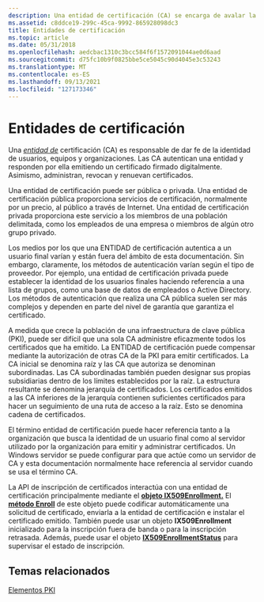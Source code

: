 ```yaml
---
description: Una entidad de certificación (CA) se encarga de avalar la identidad de usuarios, equipos y organizaciones.
ms.assetid: c8ddce19-299c-45ca-9992-865928098dc3
title: Entidades de certificación
ms.topic: article
ms.date: 05/31/2018
ms.openlocfilehash: aedcbac1310c3bcc584f6f1572091044ae0d6aad
ms.sourcegitcommit: d75fc10b9f0825bbe5ce5045c90d4045e3c53243
ms.translationtype: MT
ms.contentlocale: es-ES
ms.lasthandoff: 09/13/2021
ms.locfileid: "127173346"
---
```

# <a name="certification-authorities"></a>Entidades de certificación

Una [*entidad de*](/windows/desktop/SecGloss/c-gly) certificación (CA) es responsable de dar fe de la identidad de usuarios, equipos y organizaciones. Las CA autentican una entidad y responden por ella emitiendo un certificado firmado digitalmente. Asimismo, administran, revocan y renuevan certificados.

Una entidad de certificación puede ser pública o privada. Una entidad de certificación pública proporciona servicios de certificación, normalmente por un precio, al público a través de Internet. Una entidad de certificación privada proporciona este servicio a los miembros de una población delimitada, como los empleados de una empresa o miembros de algún otro grupo privado.

Los medios por los que una ENTIDAD de certificación autentica a un usuario final varían y están fuera del ámbito de esta documentación. Sin embargo, claramente, los métodos de autenticación varían según el tipo de proveedor. Por ejemplo, una entidad de certificación privada puede establecer la identidad de los usuarios finales haciendo referencia a una lista de grupos, como una base de datos de empleados o Active Directory. Los métodos de autenticación que realiza una CA pública suelen ser más complejos y dependen en parte del nivel de garantía que garantiza el certificado.

A medida que crece la población de una infraestructura de clave pública (PKI), puede ser difícil que una sola CA administre eficazmente todos los certificados que ha emitido. La ENTIDAD de certificación puede compensar mediante la autorización de otras CA de la PKI para emitir certificados. La CA inicial se denomina raíz y las CA que autoriza se denominan subordinadas. Las CA subordinadas también pueden designar sus propias subsidiarias dentro de los límites establecidos por la raíz. La estructura resultante se denomina jerarquía de certificados. Los certificados emitidos a las CA inferiores de la jerarquía contienen suficientes certificados para hacer un seguimiento de una ruta de acceso a la raíz. Esto se denomina cadena de certificados.

El término entidad de certificación puede hacer referencia tanto a la organización que busca la identidad de un usuario final como al servidor utilizado por la organización para emitir y administrar certificados. Un Windows servidor se puede configurar para que actúe como un servidor de CA y esta documentación normalmente hace referencia al servidor cuando se usa el término CA.

La API de inscripción de certificados interactúa con una entidad de certificación principalmente mediante el [**objeto IX509Enrollment.**](/windows/desktop/api/CertEnroll/nn-certenroll-ix509enrollment) El [**método Enroll**](/windows/desktop/api/CertEnroll/nf-certenroll-ix509enrollment-enroll) de este objeto puede codificar automáticamente una solicitud de certificado, enviarla a la entidad de certificación e instalar el certificado emitido. También puede usar un objeto **IX509Enrollment** inicializado para la inscripción fuera de banda o para la inscripción retrasada. Además, puede usar el objeto [**IX509EnrollmentStatus**](/windows/desktop/api/CertEnroll/nn-certenroll-ix509enrollmentstatus) para supervisar el estado de inscripción.

## <a name="related-topics"></a>Temas relacionados

<dl> <dt>

[Elementos PKI](about-pki-components.md)
</dt> </dl>

 

 

